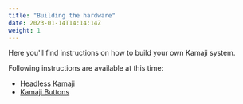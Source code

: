 ```yaml
---
title: "Building the hardware"
date: 2023-01-14T14:14:14Z
weight: 1
---
```


Here you'll find instructions on how to build your own Kamaji system.

Following instructions are available at this time:
 * [Headless Kamaji](headless)
 * [Kamaji Buttons](buttons)
